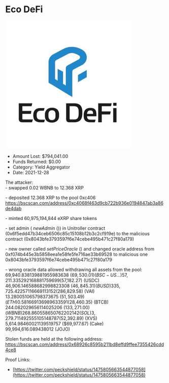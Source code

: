 # Eco DeFi
![Eco DeFi](/rektimages/Eco-DeFi.png)
- Amount Lost: $794,041.00
- Funds Returned: $0.00
- Category: Yield Aggregator
- Date: 2021-12-28

The attacker:  
\- swapped 0.02 WBNB to 12.368 XRP  
  
\- deposited 12.368 XRP to the pool 0xc406  
https://bscscan.com/address/0xc4068f463d9cb722b936e0194847ab3a86de4dab  
  
\- minted 60,975,194,844 eXRP share tokens  
  
\- set admin ( _newAdmin_ ()) in Unitroller contract (0x6f5edd47b34ceb6506c85c15108b12b3c2cf919e) to the malicious contract (0x8043bfe3793597f6e74cebe495b471c27f80a179)  
  
\- new owner called _setPriceOracle_ () and changed oracle address from 0xf074b445e3b5858eea1e58fe5fe716ae33b69528 to malicious one  
0x8043bfe3793597f6e74cebe495b471c27f80a179  
  
\- wrong oracle data allowed withdrawing all assets from the pool:  
69,940.838139881955983638 ($69,530.01) (BSC-US...)  
57,211.335292168881759699 ($57,182.27)  (USDC)  
46,906.146588682998823308 ($46,845.31)  (BUSD)  
335,725.42257116669113152 ($286,829.58)  (VAI)  
13.280051065798373675 ($51,503.49)  (ETH)  
0.581669136989633591 ($28,460.35)  (BTCB)  
244.082029656114025206 ($133,271.00)  (WBNB)  
268.860558650762202142  (SOL)  
3,279.711492555105148787 ($52,392.89)  (XVS)  
5,614.98460021139519757 ($69,977.67)  (Cake)  
99,994,616.089438012  (JOJO)  
  
Stolen funds are held at the following address:  
https://bscscan.com/address/0x68926c8595b211bd8effd9ffee7355426cdd4ce8


Proof Links:
- [https://twitter.com/peckshield/status/1475805663544877058](https://twitter.com/peckshield/status/1475805663544877058)



